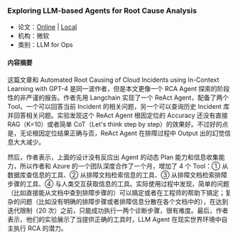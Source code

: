 ### Exploring LLM-based Agents for Root Cause Analysis

- 论文：[Online](https://arxiv.org/pdf/2403.04123) | [Local](../pdf/Exploring_LLM-based_Agents_for_Root_Cause_Analysis.pdf)
- 机构：微软
- 类别：LLM for Ops

#### 内容摘要

这篇文章和 Automated Root Causing of Cloud Incidents using In-Context Learning with GPT-4 是同一波作者，但是本文更像一个 RCA Agent 探索的阶段性的非严谨的报告。作者先用 Langchain 实现了一个 ReAct Agent，配备了两个 Tool，一个可以回答当前 Incident 的相关问题，另一个可以查询历史 Incident 库并回答相关问题。实验发现这个 ReAct Agent 根因定位的 Accuracy 还没有直接 RAG（K=10）或者简单 CoT（Let's think step by step）的效果好。不过好的点是，无论根因定位结果正确与否，ReAct Agent 在排障过程中 Output 出的幻觉信息大大减少。

然后，作者表示，上面的设计没有反应出 Agent 的动态 Plan 能力和信息收集能力，所以作者和 Azure 的一个团队深度合作了一个月，增加了 4 个 Tool：① 从数据库查信息的工具、② 从排障文档检索信息的工具、③ 从排障文档检索排障步骤的工具、④ 与人类交互获取信息的工具。实际使用过程中发现，简单的问题（比如直接能从文档中查到排障步骤的）可以搞定或者在工程师的帮助下搞定；复杂的问题（比如没有明确的排障步骤或者排障信息分散在各个文档中的），在达到迭代限制（20 次）之前，只能成功执行一两个诊断步骤，很有难度。最后，作者表示，他们的实验展示了当提供正确的工具时，LLM Agent 在现实世界环境中自主执行 RCA 的潜力。